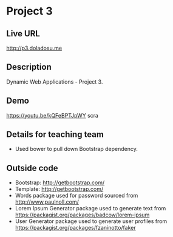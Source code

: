 # Project 3

## Live URL
<http://p3.doladosu.me>

## Description
Dynamic Web Applications - Project 3.

## Demo
<https://youtu.be/kQFeBPTJpWY>
scra
## Details for teaching team
* Used bower to pull down Bootstrap dependency.

## Outside code
* Bootstrap: http://getbootstrap.com/
* Template: http://getbootstrap.com/
* Words package used for password sourced from http://www.paulnoll.com/
* Lorem Ipsum Generator package used to generate text from https://packagist.org/packages/badcow/lorem-ipsum
* User Generator package used to generate user profiles from https://packagist.org/packages/fzaninotto/faker
